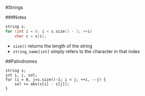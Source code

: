 #Strings

###Notes
```cpp
string s;
for (int i = 0; i < s.size() - 1; ++i)
    char c = s[i];
```
* `size()` returns the length of the string
* `string_name[int]` simply refers to the character in that index

##Palindromes
```
string s;
int i, j, sol;
for (i = 0, j=s.size()-1; i < j; ++i, --j) {
    sol += abs(s[i] - s[j]);
}
```